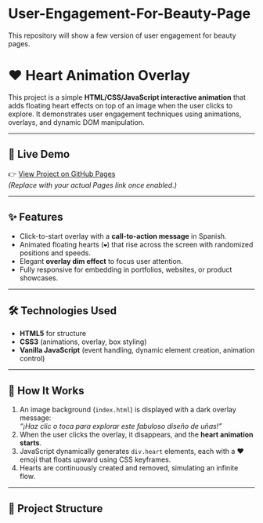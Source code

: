 # User-Engagement-For-Beauty-Page
This repository will show a few version of user engagement for beauty pages.
# ❤️ Heart Animation Overlay

This project is a simple **HTML/CSS/JavaScript interactive animation** that adds floating heart effects on top of an image when the user clicks to explore. It demonstrates user engagement techniques using animations, overlays, and dynamic DOM manipulation.

---

## 🎥 Live Demo
👉 [View Project on GitHub Pages](https://your-username.github.io/heart-animation/)  
*(Replace with your actual Pages link once enabled.)*

---

## ✨ Features
- Click-to-start overlay with a **call-to-action message** in Spanish.  
- Animated floating hearts (`❤️`) that rise across the screen with randomized positions and speeds.  
- Elegant **overlay dim effect** to focus user attention.  
- Fully responsive for embedding in portfolios, websites, or product showcases.  

---

## 🛠️ Technologies Used
- **HTML5** for structure  
- **CSS3** (animations, overlay, box styling)  
- **Vanilla JavaScript** (event handling, dynamic element creation, animation control)  

---

## 🚀 How It Works
1. An image background (`index.html`) is displayed with a dark overlay message:  
   *“¡Haz clic o toca para explorar este fabuloso diseño de uñas!”*  
2. When the user clicks the overlay, it disappears, and the **heart animation starts**.  
3. JavaScript dynamically generates `div.heart` elements, each with a ❤️ emoji that floats upward using CSS keyframes.  
4. Hearts are continuously created and removed, simulating an infinite flow.  

---

## 📂 Project Structure
